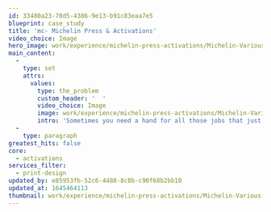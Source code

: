 ```yaml
---
id: 33480a23-70d5-4386-9e13-b91c83eaa7e5
blueprint: case_study
title: 'mc- Michelin Press & Activations'
video_choice: Image
hero_image: work/experience/michelin-press-activations/Michelin-Various-35-Experience-Full-Image-2732x1536.jpg
main_content:
  -
    type: set
    attrs:
      values:
        type: the_problem
        custom_header: '  '
        video_choice: Image
        image: work/experience/michelin-press-activations/Michelin-Various-35-Experience-Large-927x522.jpg
        intro: 'Sometimes you need a hand for all those jobs that just need doing. As well as working with our friends at Michelin on big creative projects, they still need to maintain a strong presence in the trade press, run one-off campaigns and just generally make a noise on a regular basis. We''re proud to help them develop and manage their press and activation presence every year. '
  -
    type: paragraph
greatest_hits: false
core:
  - activations
services_filter:
  - print-design
updated_by: e85953fb-52c6-4488-8c8b-c90f68b2bb10
updated_at: 1645464113
thumbnail: work/experience/michelin-press-activations/Michelin-Various-35-Experience-Full-Image-2732x1536.jpg
---
```

